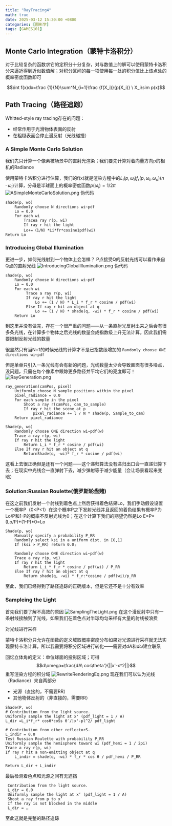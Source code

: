 ```yaml
---
title: "RayTracing4"
math: true
date: 2025-03-12 15:30:00 +0800
categories: [图形学]
tags: [GAMES101]
---
```

## Monte Carlo Integration（蒙特卡洛积分）

对于比较复杂的函数求它的定积分十分复杂，对与数值上的解可以使用蒙特卡洛积分来逼近得到近似数值解；对积分区间的每一项使用每一处的积分值比上该点处的概率密度函数即可

$$\int f(x)dx=\frac {1}{N}\sum^N_{i=1}\frac {f(X_i)}{p(X_i)} \ X_i\sim p(x)$$

## Path Tracing（路径追踪）

Whitted-style ray tracing存在的问题：
- 经常作用于光滑物体表面的反射
- 在粗糙表面会停止漫反射（光线碰撞）

### A Simple  Monte Carlo Solution

我们先只计算一个像素被场景中的直射光渲染；我们要先计算对着向量方向p的相机的Radiance

使用蒙特卡洛积分进行估算，我们的f(x)就是渲染方程中的$L_i(p,\omega_i)f_r(p,\omega_i,\omega_o)(n\cdot \omega_i)$计算，分母是半球面上的概率密度函数$p(\omega_i)=1/2\pi$  
![ASimpleMonteCarloSolution.png](assets/img/ASimpleMonteCarloSolution.png)
伪代码
```
shade(p, wo)
	Randomly choose N directions wi~pdf
	Lo = 0.0
	For each wi
		Tracea ray r(p, wi)
		If ray r hit the light
		Lo+=（1/N）*Li*fr*cosine1pdf(wi)
Return Lo
```

### Introducing Global Illumination

更进一步，如何光线射到一个物体上会怎样？
P点接受Q的反射光线可以看作来自Q点的直射光线
![IntroducingGlobalIllumination.png](assets/img/IntroducingGlobalIllumination.png)
伪代码
```
shade(p, wo) 
	Randomly choose N directions wi~pdf 
	Lo = 0.0 
	For each wi
		 Trace a ray r(p, wi) 
		 If ray r hit the light 
			 Lo += (1 / N) * L_i * f_r * cosine / pdf(wi) 
		 Else If ray r hit an object at q 
			 Lo += (1 / N) * shade(q, -wi) * f_r * cosine / pdf(wi) 
	Return Lo
```
到这里并没有做完，存在一个很严重的问题——从一条直射光反射出来之后会有很多条光线，在计算多个物体之后光线的数量会成指数级上升无法计算。因此我们需要限制反射光线的数量

很显然只有当N=1的时候光线的计算才不是已指数级增加的
`Randomly choose ONE directions wi~pdf `

但是单单只引入一条光线有会有新的问题，光线数量太少会导致画面有很多噪点，没问题，只需在每个像素中跟踪更多路径并平均它们的亮度即可！
![RayGeneration.png](assets/img/RayGeneration.png)
```
ray_generation(camPos, pixel)
	Uniformly choose N sample positions within the pixel
	pixel_radiance = 0.0
	For each sample in the pixel
		Shoot a ray r(camPos, cam_to_sample)
		If ray r hit the scene at p
			pixel_radiance += l / N * shade(p, Sample_to_cam)
	Return pixel_radiance

Shade(p, wo)
	Randomly choose ONE direction wi~pdf(w)
	Trace a ray r(p, wi)
	If ray r hit the light
		Return L_i * f_r * cosine / pdf(wi)
	Else If ray r hit an object at q
		ReturnShade(q, -wi)* f_r * cosine / pdf(wi)
```
这看上去很正确但是还有一个问题——这个递归算法没有递归出口会一直递归算下去；在现实中光线会一直弹射下去，减少弹射等于减少能量（会让场景看起来变暗）

### Solution:Russian Roulette(俄罗斯轮盘赌)

在这之前我们发射一个射线到着色点上然后获得着色结果Lo，我们手动假设设置一个概率P（0<P<1）在这个概率P之下发射光线并且返回的着色结果有概率P为Lo/P和1-P的概率不反射光线为0；在这个计算下我们的期望仍然是Lo E=P\*(Lo/P)+(1-P)\*0=Lo

```
Shade(p, wo)
	Manually specify a probability P_RR
	Randomly select ksi in a uniform dist. in [O,1]
	If (ksi > P_RR) return 0.0;
	
	Randomly choose ONE direction wi~pdf(w)
	Trace a ray r(p, wi)
	If ray r hit the light
		Return L_i * f_r * cosine / pdf(wi) / P_RR
	Else If ray r hit an object at q
		Return shade(q, -wi) * f_r:*cosine / pdf(wi)/p_RR
```

至此，我们已经得到了路径追踪的正确版本，但是它还不是十分有效率

### Sampleing the Light

首先我们要了解不高效的原因
![SamplingTheLight.png](assets/img/SamplingTheLight.png)
在这个漫反射中只有一条射线接触到了光线，如果我们在着色点对半球均匀采样有大量的射线被浪费

对光线进行采样

蒙特卡洛积分只允许在函数的定义域取概率密度分布如果对光源进行采样就无法实现蒙特卡洛计算，所以我需要将积分区域进行转化——需要对$dA$和$d\omega$建立联系

回忆立体角的定义：单位球面的投影区域；可得
$$d\omega=\frac{dA\ cos\theta'}{||x'-x^2||}$$
重写渲染方程的积分域
![RewriteRenderingEq.png](assets/img/RewriteRenderingEq.png)
现在我们可以认为光线（Radiance）来自两部分
- 光源（直接的，不需要RR）
- 其他物体反射的（非直接的，需要RR）
```
Shade(P, wo)
# Contribution from the light source.
Uniformly sample the light at x' (pdf_light = 1 / A)
L_dir =L_i*f_r* cosθ*coSs θ′/|x'-pl^2/ pdf_light

# Contribution from other reflectorS.
L_indir = 0.0
Test Russian Roulette with probability P_RR
Uniformly sample the hemisphere toward wi (pdf_hemi = 1 / 2pi)
Trace a ray r(p, wi)
If ray r hit a non-emitting object at q
	L_indir = shade(q, -wi) * f_r * cos θ / pdf_hemi / P_RR
	
Return L_dir + L_indir
```

最后检测着色点和光源之间有无遮挡

```
 Contribution from the light source. 
 L_dir = 0.0 
 Uniformly sample the light at x’ (pdf_light = 1 / A) 
 Shoot a ray from p to x’ 
 If the ray is not blocked in the middle 
 L_dir = …
```
至此这就是完整的路径追踪